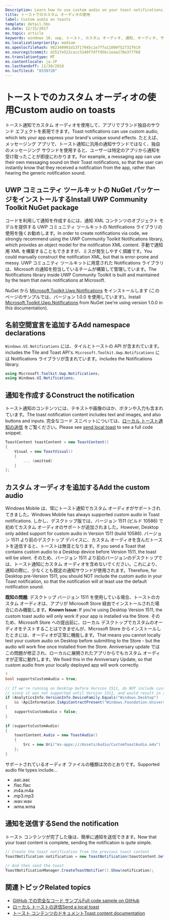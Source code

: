 ```yaml
---
Description: Learn how to use custom audio on your toast notifications.
title: トーストでのカスタム オーディオの使用
label: Custom audio on toasts
template: detail.hbs
ms.date: 12/15/2017
ms.topic: article
keywords: windows 10, uwp, トースト, カスタム オーディオ, 通知, オーディオ, サウンド
ms.localizationpriority: medium
ms.openlocfilehash: 982340901d13f17945c1e7ffa11099f52732f619
ms.sourcegitcommit: d2517e522cacc5240f7dffd5bc1eaa278e3f7768
ms.translationtype: MT
ms.contentlocale: ja-JP
ms.lasthandoff: 11/30/2018
ms.locfileid: "8339720"
---
```

# <a name="custom-audio-on-toasts"></a><span data-ttu-id="8c7c3-103">トーストでのカスタム オーディオの使用</span><span class="sxs-lookup"><span data-stu-id="8c7c3-103">Custom audio on toasts</span></span>

<span data-ttu-id="8c7c3-104">トースト通知でカスタム オーディオを使用して、アプリでブランド独自のサウンド エフェクトを表現できます。</span><span class="sxs-lookup"><span data-stu-id="8c7c3-104">Toast notifications can use custom audio, which lets your app express your brand's unique sound effects.</span></span> <span data-ttu-id="8c7c3-105">たとえば、メッセージング アプリで、トースト通知に汎用の通知サウンドではなく、独自のメッセージング サウンドを使用すると、ユーザーは特定のアプリから通知を受け取ったことが即座にわかります。</span><span class="sxs-lookup"><span data-stu-id="8c7c3-105">For example, a messaging app can use their own messaging sound on their Toast notifications, so that the user can instantly know that they received a notification from the app, rather than hearing the generic notification sound.</span></span>

## <a name="install-uwp-community-toolkit-nuget-package"></a><span data-ttu-id="8c7c3-106">UWP コミュニティ ツールキットの NuGet パッケージをインストールする</span><span class="sxs-lookup"><span data-stu-id="8c7c3-106">Install UWP Community Toolkit NuGet package</span></span>

<span data-ttu-id="8c7c3-107">コードを利用して通知を作成するには、通知 XML コンテンツのオブジェクト モデルを提供する UWP コミュニティ ツールキットの Notifications ライブラリの使用を強くお勧めします。</span><span class="sxs-lookup"><span data-stu-id="8c7c3-107">In order to create notifications via code, we strongly recommend using the UWP Community Toolkit Notifications library, which provides an object model for the notification XML content.</span></span> <span data-ttu-id="8c7c3-108">手動で通知用 XML を構築することもできますが、ミスが発生しやすく煩雑です。</span><span class="sxs-lookup"><span data-stu-id="8c7c3-108">You could manually construct the notification XML, but that is error-prone and messy.</span></span> <span data-ttu-id="8c7c3-109">UWP コミュニティ ツールキットに用意された Notifications ライブラリは、Microsoft の通知を担当しているチームが構築して管理しています。</span><span class="sxs-lookup"><span data-stu-id="8c7c3-109">The Notifications library inside UWP Community Toolkit is built and maintained by the team that owns notifications at Microsoft.</span></span>

<span data-ttu-id="8c7c3-110">NuGet から [Microsoft.Toolkit.Uwp.Notifications](https://www.nuget.org/packages/Microsoft.Toolkit.Uwp.Notifications/) をインストールします (このページのサンプルでは、バージョン 1.0.0 を使用しています)。</span><span class="sxs-lookup"><span data-stu-id="8c7c3-110">Install [Microsoft.Toolkit.Uwp.Notifications](https://www.nuget.org/packages/Microsoft.Toolkit.Uwp.Notifications/) from NuGet (we're using version 1.0.0 in this documentation).</span></span>


## <a name="add-namespace-declarations"></a><span data-ttu-id="8c7c3-111">名前空間宣言を追加する</span><span class="sxs-lookup"><span data-stu-id="8c7c3-111">Add namespace declarations</span></span>

`Windows.UI.Notifications` <span data-ttu-id="8c7c3-112"> には、タイルとトーストの API が含まれています。</span><span class="sxs-lookup"><span data-stu-id="8c7c3-112">includes the Tile and Toast API's.</span></span> `Microsoft.Toolkit.Uwp.Notifications` <span data-ttu-id="8c7c3-113"> には Notifications ライブラリが含まれています。</span><span class="sxs-lookup"><span data-stu-id="8c7c3-113">includes the Notifications library.</span></span>

```csharp
using Microsoft.Toolkit.Uwp.Notifications;
using Windows.UI.Notifications;
```


## <a name="construct-the-notification"></a><span data-ttu-id="8c7c3-114">通知を作成する</span><span class="sxs-lookup"><span data-stu-id="8c7c3-114">Construct the notification</span></span>

<span data-ttu-id="8c7c3-115">トースト通知のコンテンツには、テキストや画像のほか、ボタンや入力も含まれています。</span><span class="sxs-lookup"><span data-stu-id="8c7c3-115">The toast notification content includes text and images, and also buttons and inputs.</span></span> <span data-ttu-id="8c7c3-116">完全なコード スニペットについては、[ローカル トースト通知の送信](send-local-toast.md) をご覧ください。</span><span class="sxs-lookup"><span data-stu-id="8c7c3-116">Please see [send local toast](send-local-toast.md) to see a full code snippet.</span></span>

```csharp
ToastContent toastContent = new ToastContent()
{
    Visual = new ToastVisual()
    {
        ... (omitted)
    }
};
```


## <a name="add-the-custom-audio"></a><span data-ttu-id="8c7c3-117">カスタム オーディオを追加する</span><span class="sxs-lookup"><span data-stu-id="8c7c3-117">Add the custom audio</span></span>

<span data-ttu-id="8c7c3-118">Windows Mobile は、常にトースト通知でカスタム オーディオがサポートされてきました。</span><span class="sxs-lookup"><span data-stu-id="8c7c3-118">Windows Mobile has always supported custom audio in Toast notifications.</span></span> <span data-ttu-id="8c7c3-119">しかし、デスクトップ版では、バージョン 1511 (ビルド 10586) で初めてカスタム オーディオのサポートが追加されました。</span><span class="sxs-lookup"><span data-stu-id="8c7c3-119">However, Desktop only added support for custom audio in Version 1511 (build 10586).</span></span> <span data-ttu-id="8c7c3-120">バージョン 1511 より前のデスクトップ デバイスに、カスタム オーディオを含んだトーストを送信すると、トーストは無音となります。</span><span class="sxs-lookup"><span data-stu-id="8c7c3-120">If you send a Toast that contains custom audio to a Desktop device before Version 1511, the toast will be silent.</span></span> <span data-ttu-id="8c7c3-121">そのため、バージョン 1511 より前のバージョンのデスクトップでは、トースト通知にカスタム オーディオを含めないでください。これにより、通知の際に、少なくとも既定の通知サウンドが使用されます。</span><span class="sxs-lookup"><span data-stu-id="8c7c3-121">Therefore, for Desktop pre-Version 1511, you should NOT include the custom audio in your Toast notification, so that the notification will at least use the default notification sound.</span></span>

<span data-ttu-id="8c7c3-122">**既知の問題**: デスクトップ バージョン 1511 を使用している場合、トーストのカスタム オーディオは、アプリが Microsoft Store 経由でインストールされた場合にのみ機能します。</span><span class="sxs-lookup"><span data-stu-id="8c7c3-122">**Known Issue**: If you're using Desktop Version 1511, the custom toast audio will only work if your app is installed via the Store.</span></span> <span data-ttu-id="8c7c3-123">そのため、Microsoft Store への提出前に、ローカル デスクトップでカスタムのオーディオをテストすることはできませんが、Microsoft Store からインストールしたときには、オーディオが正常に機能します。</span><span class="sxs-lookup"><span data-stu-id="8c7c3-123">That means you cannot locally test your custom audio on Desktop before submitting to the Store - but the audio will work fine once installed from the Store.</span></span> <span data-ttu-id="8c7c3-124">Anniversary update ではこの問題が修正され、ローカルに展開されたアプリからでもカスタム オーディオが正常に動作します。</span><span class="sxs-lookup"><span data-stu-id="8c7c3-124">We fixed this in the Anniversary Update, so that custom audio from your locally deployed app will work correctly.</span></span>

```csharp
?
bool supportsCustomAudio = true;
 
// If we're running on Desktop before Version 1511, do NOT include custom audio
// since it was not supported until Version 1511, and would result in a silent toast.
if (AnalyticsInfo.VersionInfo.DeviceFamily.Equals("Windows.Desktop")
    && !ApiInformation.IsApiContractPresent("Windows.Foundation.UniversalApiContract", 2))
{
    supportsCustomAudio = false;
}
 
if (supportsCustomAudio)
{
    toastContent.Audio = new ToastAudio()
    {
        Src = new Uri("ms-appx:///Assets/Audio/CustomToastAudio.m4a")
    };
}
```

<span data-ttu-id="8c7c3-125">サポートされているオーディオ ファイルの種類は次のとおりです。</span><span class="sxs-lookup"><span data-stu-id="8c7c3-125">Supported audio file types include...</span></span>

- <span data-ttu-id="8c7c3-126">.aac</span><span class="sxs-lookup"><span data-stu-id="8c7c3-126">.aac</span></span>
- <span data-ttu-id="8c7c3-127">.flac</span><span class="sxs-lookup"><span data-stu-id="8c7c3-127">.flac</span></span>
- <span data-ttu-id="8c7c3-128">.m4a</span><span class="sxs-lookup"><span data-stu-id="8c7c3-128">.m4a</span></span>
- <span data-ttu-id="8c7c3-129">.mp3</span><span class="sxs-lookup"><span data-stu-id="8c7c3-129">.mp3</span></span>
- <span data-ttu-id="8c7c3-130">.wav</span><span class="sxs-lookup"><span data-stu-id="8c7c3-130">.wav</span></span>
- <span data-ttu-id="8c7c3-131">.wma</span><span class="sxs-lookup"><span data-stu-id="8c7c3-131">.wma</span></span>


## <a name="send-the-notification"></a><span data-ttu-id="8c7c3-132">通知を送信する</span><span class="sxs-lookup"><span data-stu-id="8c7c3-132">Send the notification</span></span>

<span data-ttu-id="8c7c3-133">トースト コンテンツが完了した後は、簡単に通知を送信できます。</span><span class="sxs-lookup"><span data-stu-id="8c7c3-133">Now that your toast content is complete, sending the notification is quite simple.</span></span>

```csharp
// Create the toast notification from the previous toast content
ToastNotification notification = new ToastNotification(toastContent.GetXml());
             
// And then send the toast
ToastNotificationManager.CreateToastNotifier().Show(notification);
```


## <a name="related-topics"></a><span data-ttu-id="8c7c3-134">関連トピック</span><span class="sxs-lookup"><span data-stu-id="8c7c3-134">Related topics</span></span>

- [<span data-ttu-id="8c7c3-135">GitHub での完全なコード サンプル</span><span class="sxs-lookup"><span data-stu-id="8c7c3-135">Full code sample on GitHub</span></span>](https://github.com/WindowsNotifications/quickstart-toast-with-custom-audio)
- [<span data-ttu-id="8c7c3-136">ローカル トーストの送信</span><span class="sxs-lookup"><span data-stu-id="8c7c3-136">Send a local toast</span></span>](send-local-toast.md)
- [<span data-ttu-id="8c7c3-137">トースト コンテンツのドキュメント</span><span class="sxs-lookup"><span data-stu-id="8c7c3-137">Toast content documentation</span></span>](adaptive-interactive-toasts.md)